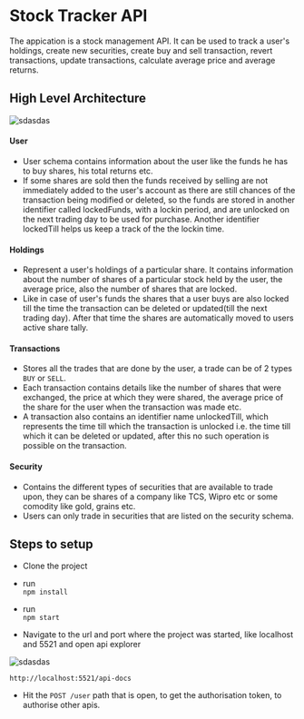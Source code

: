 # Stock Tracker API

The appication is a stock management API. It can be used to track a user's holdings, create new securities, create buy and sell transaction, revert transactions, update transactions, calculate average price and average returns.

## High Level Architecture

![sdasdas](https://drive.google.com/uc?export=view&id=1c23xrNTzgfmtXKUVgtGEV69HihnONv7T)

#### User

- User schema contains information about the user like the funds he has to buy shares, his total returns etc.
- If some shares are sold then the funds received by selling are not immediately added to the user's account as there are still chances of the transaction being modified or deleted, so the funds are stored in another identifier called lockedFunds, with a lockin period, and are unlocked on the next trading day to be used for purchase. Another identifier lockedTill helps us keep a track of the the lockin time.

#### Holdings

- Represent a user's holdings of a particular share. It contains information about the number of shares of a particular stock held by the user, the average price, also the number of shares that are locked.
- Like in case of user's funds the shares that a user buys are also locked till the time the transaction can be deleted or updated(till the next trading day). After that time the shares are automatically moved to users active share tally.

#### Transactions

- Stores all the trades that are done by the user, a trade can be of 2 types `BUY` or `SELL`.
- Each transaction contains details like the number of shares that were exchanged, the price at which they were shared, the average price of the share for the user when the transaction was made etc.
- A transaction also contains an identifier name unlockedTill, which represents the time till which the transaction is unlocked i.e. the time till which it can be deleted or updated, after this no such operation is possible on the transaction.

#### Security

- Contains the different types of securities that are available to trade upon, they can be shares of a company like TCS, Wipro etc or some comodity like gold, grains etc.
- Users can only trade in securities that are listed on the security schema.

## Steps to setup

- Clone the project

- run  
  `npm install`
- run  
  `npm start`
- Navigate to the url and port where the project was started, like localhost and 5521 and open api explorer

![sdasdas](https://drive.google.com/uc?export=view&id=1V3K-lZpdREmUbS-NV_i1iPgRhfnlqIiZ)

```
http://localhost:5521/api-docs
```

- Hit the `POST /user` path that is open, to get the authorisation token, to authorise other apis.
